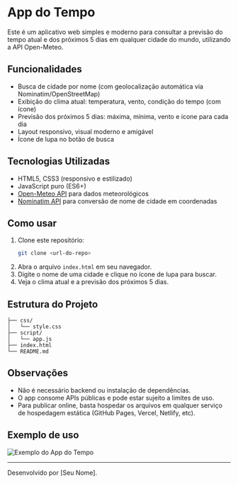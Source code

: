 # App do Tempo

Este é um aplicativo web simples e moderno para consultar a previsão do tempo atual e dos próximos 5 dias em qualquer cidade do mundo, utilizando a API Open-Meteo.

## Funcionalidades

- Busca de cidade por nome (com geolocalização automática via Nominatim/OpenStreetMap)
- Exibição do clima atual: temperatura, vento, condição do tempo (com ícone)
- Previsão dos próximos 5 dias: máxima, mínima, vento e ícone para cada dia
- Layout responsivo, visual moderno e amigável
- Ícone de lupa no botão de busca

## Tecnologias Utilizadas

- HTML5, CSS3 (responsivo e estilizado)
- JavaScript puro (ES6+)
- [Open-Meteo API](https://open-meteo.com/) para dados meteorológicos
- [Nominatim API](https://nominatim.openstreetmap.org/) para conversão de nome de cidade em coordenadas

## Como usar

1. Clone este repositório:
   ```bash
   git clone <url-do-repo>
   ```
2. Abra o arquivo `index.html` em seu navegador.
3. Digite o nome de uma cidade e clique no ícone de lupa para buscar.
4. Veja o clima atual e a previsão dos próximos 5 dias.

## Estrutura do Projeto

```
├── css/
│   └── style.css
├── script/
│   └── app.js
├── index.html
└── README.md
```

## Observações
- Não é necessário backend ou instalação de dependências.
- O app consome APIs públicas e pode estar sujeito a limites de uso.
- Para publicar online, basta hospedar os arquivos em qualquer serviço de hospedagem estática (GitHub Pages, Vercel, Netlify, etc).

## Exemplo de uso

![Exemplo do App do Tempo](screenshot.png)

---
Desenvolvido por [Seu Nome].
